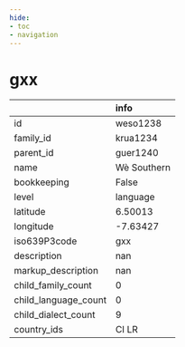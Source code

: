 ```yaml
---
hide:
- toc
- navigation
---
```

# gxx
|                      | info        |
|:---------------------|:------------|
| id                   | weso1238    |
| family_id            | krua1234    |
| parent_id            | guer1240    |
| name                 | Wè Southern |
| bookkeeping          | False       |
| level                | language    |
| latitude             | 6.50013     |
| longitude            | -7.63427    |
| iso639P3code         | gxx         |
| description          | nan         |
| markup_description   | nan         |
| child_family_count   | 0           |
| child_language_count | 0           |
| child_dialect_count  | 9           |
| country_ids          | CI LR       |